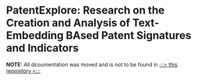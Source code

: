 # PatentExplore: Research on the Creation and Analysis of Text-Embedding BAsed Patent Signatures and Indicators

**NOTE:** All dcoumentation was moved and is not to be found in [:::> this repository <:::](https://github.com/AI-Growth-Lab/Patent_p2p_similarity_w2v)
